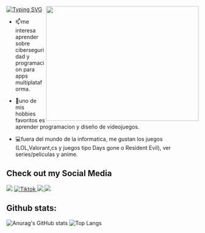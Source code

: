 <a target="_blank" align="center"><img src = "https://i.gifer.com/bf0.gif" width = "400" align="right" top="500" height="300" ><a/>


  <a href="https://git.io/typing-svg"><img src="https://readme-typing-svg.demolab.com?font=Fira+Code&pause=1000&color=2C9AF7&center=true&width=435&lines=Bienvenid%40+a+mi+GitHub;Me+llamo+Dylan;Soy+estudiante+de+Lic.+Informatica" alt="Typing SVG" /></a>

- 📫me interesa aprender sobre ciberseguridad y programacion para apps multiplataforma.
  
- 👾uno de mis hobbies favoritos es aprender programacion y diseño de videojuegos.
  
- 💻fuera del mundo de la informatica, me gustan los juegos (LOL,Valorant,cs y juegos tipo Days gone o Resident Evil), ver series/peliculas y anime.
  

## Check out my Social Media


<a href="https://steamcommunity.com/id/Dylan1S/">
  <img src="https://img.shields.io/badge/Steam-000000?style=for-the-badge&logo=steam&logoColor=white"><a/> 
<a href="https://www.tiktok.com/@dylanmsby" >
  <img src="https://img.shields.io/badge/TikTok-%23000000.svg?style=for-the-badge&logo=TikTok&logoColor=white" alt="Tiktok">
</a> 
<a href="https://open.spotify.com/user/31eqsfdzjfyr5wobm4bjtkaovpne?si=46544da14fbf4e19">
  <img src="https://img.shields.io/badge/Spotify-1ED760?&style=for-the-badge&logo=spotify&logoColor=white">
<a/>
<a target="_blank" rel="noopener noreferrer" href="https://discordapp.com/users/599754262783983636"><img src="https://img.shields.io/badge/Discord-7289DA?style=for-the-badge&logo=discord&logoColor=white"></a>

<h2>Github stats:</h2> 

![Anurag's GitHub stats](https://github-readme-stats.vercel.app/api?username=Dylan-DG&show_icons=true&theme=transparent) ![Top Langs](https://github-readme-stats.vercel.app/api/top-langs/?username=Dylan-DG&theme=transparent&card_width=500px)

